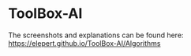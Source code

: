 # ToolBox-AI
The screenshots and explanations can be found here:
https://elepert.github.io/ToolBox-AI/Algorithms

